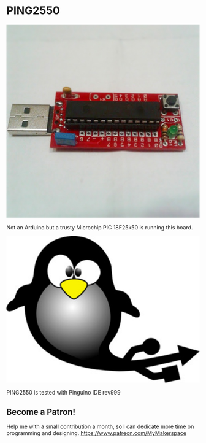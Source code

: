 # PING2550

![Ping2550](https://github.com/broedsels/PING2550/blob/master/v1.2/IMG_20141230_120329.jpg?raw=true) 

Not an Arduino but a trusty Microchip PIC 18F25k50 is running this board.

![Pinguino](https://github.com/broedsels/PING2550/blob/master/html_logo.png)

PING2550 is tested with Pinguino IDE rev999

## Become a Patron!
Help me with a small contribution a month, so I can dedicate more time on programming and designing.
https://www.patreon.com/MyMakerspace
